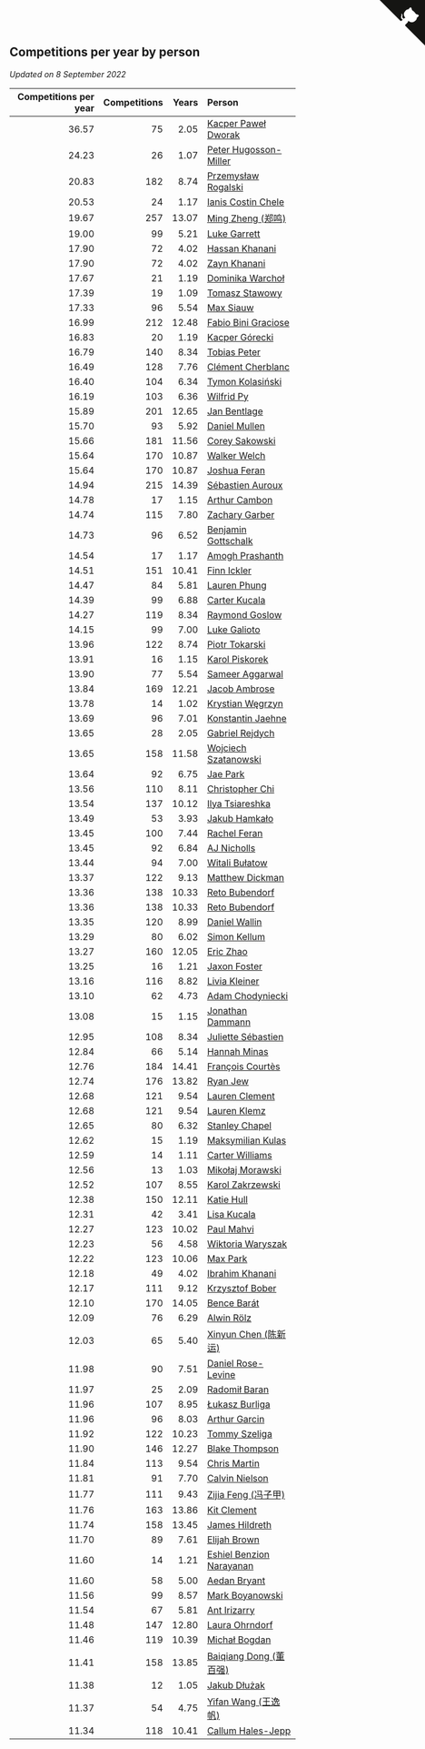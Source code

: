 ## Competitions per year by person

*Updated on  8 September 2022*

| Competitions per year | Competitions | Years | Person |
| ---: | ---: | ---: | :--- |
| 36.57 | 75 | 2.05 | [Kacper Paweł Dworak](https://www.worldcubeassociation.org/persons/2020DWOR01) |
| 24.23 | 26 | 1.07 | [Peter Hugosson-Miller](https://www.worldcubeassociation.org/persons/2021HUGO01) |
| 20.83 | 182 | 8.74 | [Przemysław Rogalski](https://www.worldcubeassociation.org/persons/2013ROGA02) |
| 20.53 | 24 | 1.17 | [Ianis Costin Chele](https://www.worldcubeassociation.org/persons/2021CHEL01) |
| 19.67 | 257 | 13.07 | [Ming Zheng (郑鸣)](https://www.worldcubeassociation.org/persons/2009ZHEN11) |
| 19.00 | 99 | 5.21 | [Luke Garrett](https://www.worldcubeassociation.org/persons/2017GARR05) |
| 17.90 | 72 | 4.02 | [Hassan Khanani](https://www.worldcubeassociation.org/persons/2018KHAN26) |
| 17.90 | 72 | 4.02 | [Zayn Khanani](https://www.worldcubeassociation.org/persons/2018KHAN28) |
| 17.67 | 21 | 1.19 | [Dominika Warchoł](https://www.worldcubeassociation.org/persons/2021WARC01) |
| 17.39 | 19 | 1.09 | [Tomasz Stawowy](https://www.worldcubeassociation.org/persons/2021STAW01) |
| 17.33 | 96 | 5.54 | [Max Siauw](https://www.worldcubeassociation.org/persons/2017SIAU02) |
| 16.99 | 212 | 12.48 | [Fabio Bini Graciose](https://www.worldcubeassociation.org/persons/2010GRAC02) |
| 16.83 | 20 | 1.19 | [Kacper Górecki](https://www.worldcubeassociation.org/persons/2021GORE01) |
| 16.79 | 140 | 8.34 | [Tobias Peter](https://www.worldcubeassociation.org/persons/2014PETE03) |
| 16.49 | 128 | 7.76 | [Clément Cherblanc](https://www.worldcubeassociation.org/persons/2014CHER05) |
| 16.40 | 104 | 6.34 | [Tymon Kolasiński](https://www.worldcubeassociation.org/persons/2016KOLA02) |
| 16.19 | 103 | 6.36 | [Wilfrid Py](https://www.worldcubeassociation.org/persons/2016PYWI01) |
| 15.89 | 201 | 12.65 | [Jan Bentlage](https://www.worldcubeassociation.org/persons/2010BENT01) |
| 15.70 | 93 | 5.92 | [Daniel Mullen](https://www.worldcubeassociation.org/persons/2016MULL04) |
| 15.66 | 181 | 11.56 | [Corey Sakowski](https://www.worldcubeassociation.org/persons/2011SAKO01) |
| 15.64 | 170 | 10.87 | [Walker Welch](https://www.worldcubeassociation.org/persons/2011WELC01) |
| 15.64 | 170 | 10.87 | [Joshua Feran](https://www.worldcubeassociation.org/persons/2011FERA01) |
| 14.94 | 215 | 14.39 | [Sébastien Auroux](https://www.worldcubeassociation.org/persons/2008AURO01) |
| 14.78 | 17 | 1.15 | [Arthur Cambon](https://www.worldcubeassociation.org/persons/2021CAMB01) |
| 14.74 | 115 | 7.80 | [Zachary Garber](https://www.worldcubeassociation.org/persons/2014GARB01) |
| 14.73 | 96 | 6.52 | [Benjamin Gottschalk](https://www.worldcubeassociation.org/persons/2016GOTT01) |
| 14.54 | 17 | 1.17 | [Amogh Prashanth](https://www.worldcubeassociation.org/persons/2021PRAS01) |
| 14.51 | 151 | 10.41 | [Finn Ickler](https://www.worldcubeassociation.org/persons/2012ICKL01) |
| 14.47 | 84 | 5.81 | [Lauren Phung](https://www.worldcubeassociation.org/persons/2016PHUN02) |
| 14.39 | 99 | 6.88 | [Carter Kucala](https://www.worldcubeassociation.org/persons/2015KUCA01) |
| 14.27 | 119 | 8.34 | [Raymond Goslow](https://www.worldcubeassociation.org/persons/2014GOSL01) |
| 14.15 | 99 | 7.00 | [Luke Galioto](https://www.worldcubeassociation.org/persons/2015GALI02) |
| 13.96 | 122 | 8.74 | [Piotr Tokarski](https://www.worldcubeassociation.org/persons/2013TOKA01) |
| 13.91 | 16 | 1.15 | [Karol Piskorek](https://www.worldcubeassociation.org/persons/2021PISK01) |
| 13.90 | 77 | 5.54 | [Sameer Aggarwal](https://www.worldcubeassociation.org/persons/2017AGGA01) |
| 13.84 | 169 | 12.21 | [Jacob Ambrose](https://www.worldcubeassociation.org/persons/2010AMBR01) |
| 13.78 | 14 | 1.02 | [Krystian Węgrzyn](https://www.worldcubeassociation.org/persons/2021WEGR01) |
| 13.69 | 96 | 7.01 | [Konstantin Jaehne](https://www.worldcubeassociation.org/persons/2015JAEH01) |
| 13.65 | 28 | 2.05 | [Gabriel Rejdych](https://www.worldcubeassociation.org/persons/2020REJD01) |
| 13.65 | 158 | 11.58 | [Wojciech Szatanowski](https://www.worldcubeassociation.org/persons/2011SZAT01) |
| 13.64 | 92 | 6.75 | [Jae Park](https://www.worldcubeassociation.org/persons/2015PARK24) |
| 13.56 | 110 | 8.11 | [Christopher Chi](https://www.worldcubeassociation.org/persons/2014CHIC01) |
| 13.54 | 137 | 10.12 | [Ilya Tsiareshka](https://www.worldcubeassociation.org/persons/2012TERE01) |
| 13.49 | 53 | 3.93 | [Jakub Hamkało](https://www.worldcubeassociation.org/persons/2018HAMK01) |
| 13.45 | 100 | 7.44 | [Rachel Feran](https://www.worldcubeassociation.org/persons/2015FERA01) |
| 13.45 | 92 | 6.84 | [AJ Nicholls](https://www.worldcubeassociation.org/persons/2015NICH04) |
| 13.44 | 94 | 7.00 | [Witali Bułatow](https://www.worldcubeassociation.org/persons/2015BUAT01) |
| 13.37 | 122 | 9.13 | [Matthew Dickman](https://www.worldcubeassociation.org/persons/2013DICK01) |
| 13.36 | 138 | 10.33 | [Reto Bubendorf](https://www.worldcubeassociation.org/persons/2012BUBE01) |
| 13.36 | 138 | 10.33 | [Reto Bubendorf](https://www.worldcubeassociation.org/persons/2012BUBE01) |
| 13.35 | 120 | 8.99 | [Daniel Wallin](https://www.worldcubeassociation.org/persons/2013WALL03) |
| 13.29 | 80 | 6.02 | [Simon Kellum](https://www.worldcubeassociation.org/persons/2016KELL12) |
| 13.27 | 160 | 12.05 | [Eric Zhao](https://www.worldcubeassociation.org/persons/2010ZHAO19) |
| 13.25 | 16 | 1.21 | [Jaxon Foster](https://www.worldcubeassociation.org/persons/2021FOST01) |
| 13.16 | 116 | 8.82 | [Livia Kleiner](https://www.worldcubeassociation.org/persons/2013KLEI03) |
| 13.10 | 62 | 4.73 | [Adam Chodyniecki](https://www.worldcubeassociation.org/persons/2017CHOD02) |
| 13.08 | 15 | 1.15 | [Jonathan Dammann](https://www.worldcubeassociation.org/persons/2021DAMM01) |
| 12.95 | 108 | 8.34 | [Juliette Sébastien](https://www.worldcubeassociation.org/persons/2014SEBA01) |
| 12.84 | 66 | 5.14 | [Hannah Minas](https://www.worldcubeassociation.org/persons/2017MINA04) |
| 12.76 | 184 | 14.41 | [François Courtès](https://www.worldcubeassociation.org/persons/2008COUR01) |
| 12.74 | 176 | 13.82 | [Ryan Jew](https://www.worldcubeassociation.org/persons/2008JEWR01) |
| 12.68 | 121 | 9.54 | [Lauren Clement](https://www.worldcubeassociation.org/persons/2013KLEM01) |
| 12.68 | 121 | 9.54 | [Lauren Klemz](https://www.worldcubeassociation.org/persons/2013KLEM01) |
| 12.65 | 80 | 6.32 | [Stanley Chapel](https://www.worldcubeassociation.org/persons/2016CHAP04) |
| 12.62 | 15 | 1.19 | [Maksymilian Kulas](https://www.worldcubeassociation.org/persons/2021KULA02) |
| 12.59 | 14 | 1.11 | [Carter Williams](https://www.worldcubeassociation.org/persons/2021WILL06) |
| 12.56 | 13 | 1.03 | [Mikołaj Morawski](https://www.worldcubeassociation.org/persons/2021MORA01) |
| 12.52 | 107 | 8.55 | [Karol Zakrzewski](https://www.worldcubeassociation.org/persons/2014ZAKR01) |
| 12.38 | 150 | 12.11 | [Katie Hull](https://www.worldcubeassociation.org/persons/2010HULL01) |
| 12.31 | 42 | 3.41 | [Lisa Kucala](https://www.worldcubeassociation.org/persons/2019KUCA01) |
| 12.27 | 123 | 10.02 | [Paul Mahvi](https://www.worldcubeassociation.org/persons/2012MAHV01) |
| 12.23 | 56 | 4.58 | [Wiktoria Waryszak](https://www.worldcubeassociation.org/persons/2018WARY01) |
| 12.22 | 123 | 10.06 | [Max Park](https://www.worldcubeassociation.org/persons/2012PARK03) |
| 12.18 | 49 | 4.02 | [Ibrahim Khanani](https://www.worldcubeassociation.org/persons/2018KHAN27) |
| 12.17 | 111 | 9.12 | [Krzysztof Bober](https://www.worldcubeassociation.org/persons/2013BOBE01) |
| 12.10 | 170 | 14.05 | [Bence Barát](https://www.worldcubeassociation.org/persons/2008BARA01) |
| 12.09 | 76 | 6.29 | [Alwin Rölz](https://www.worldcubeassociation.org/persons/2016ROLZ01) |
| 12.03 | 65 | 5.40 | [Xinyun Chen (陈新运)](https://www.worldcubeassociation.org/persons/2017CHEN36) |
| 11.98 | 90 | 7.51 | [Daniel Rose-Levine](https://www.worldcubeassociation.org/persons/2015ROSE01) |
| 11.97 | 25 | 2.09 | [Radomił Baran](https://www.worldcubeassociation.org/persons/2020BARA02) |
| 11.96 | 107 | 8.95 | [Łukasz Burliga](https://www.worldcubeassociation.org/persons/2013BURL01) |
| 11.96 | 96 | 8.03 | [Arthur Garcin](https://www.worldcubeassociation.org/persons/2014GARC27) |
| 11.92 | 122 | 10.23 | [Tommy Szeliga](https://www.worldcubeassociation.org/persons/2012SZEL01) |
| 11.90 | 146 | 12.27 | [Blake Thompson](https://www.worldcubeassociation.org/persons/2010THOM03) |
| 11.84 | 113 | 9.54 | [Chris Martin](https://www.worldcubeassociation.org/persons/2013MART03) |
| 11.81 | 91 | 7.70 | [Calvin Nielson](https://www.worldcubeassociation.org/persons/2014NIEL03) |
| 11.77 | 111 | 9.43 | [Zijia Feng (冯子甲)](https://www.worldcubeassociation.org/persons/2013FENG02) |
| 11.76 | 163 | 13.86 | [Kit Clement](https://www.worldcubeassociation.org/persons/2008CLEM01) |
| 11.74 | 158 | 13.45 | [James Hildreth](https://www.worldcubeassociation.org/persons/2009HILD01) |
| 11.70 | 89 | 7.61 | [Elijah Brown](https://www.worldcubeassociation.org/persons/2015BROW03) |
| 11.60 | 14 | 1.21 | [Eshiel Benzion Narayanan](https://www.worldcubeassociation.org/persons/2021NARA03) |
| 11.60 | 58 | 5.00 | [Aedan Bryant](https://www.worldcubeassociation.org/persons/2017BRYA06) |
| 11.56 | 99 | 8.57 | [Mark Boyanowski](https://www.worldcubeassociation.org/persons/2014BOYA01) |
| 11.54 | 67 | 5.81 | [Ant Irizarry](https://www.worldcubeassociation.org/persons/2016IRIZ02) |
| 11.48 | 147 | 12.80 | [Laura Ohrndorf](https://www.worldcubeassociation.org/persons/2009OHRN01) |
| 11.46 | 119 | 10.39 | [Michał Bogdan](https://www.worldcubeassociation.org/persons/2012BOGD01) |
| 11.41 | 158 | 13.85 | [Baiqiang Dong (董百强)](https://www.worldcubeassociation.org/persons/2008DONG06) |
| 11.38 | 12 | 1.05 | [Jakub Dłużak](https://www.worldcubeassociation.org/persons/2021DLUZ01) |
| 11.37 | 54 | 4.75 | [Yifan Wang (王逸帆)](https://www.worldcubeassociation.org/persons/2017WANY29) |
| 11.34 | 118 | 10.41 | [Callum Hales-Jepp](https://www.worldcubeassociation.org/persons/2012HALE01) |


<a href="https://github.com/jonatanklosko/wca_statistics" class="github-corner" aria-label="View source on Github"><svg width="80" height="80" viewBox="0 0 250 250" style="fill:#151513; color:#fff; position: absolute; top: 0; border: 0; right: 0;" aria-hidden="true"><path d="M0,0 L115,115 L130,115 L142,142 L250,250 L250,0 Z"></path><path d="M128.3,109.0 C113.8,99.7 119.0,89.6 119.0,89.6 C122.0,82.7 120.5,78.6 120.5,78.6 C119.2,72.0 123.4,76.3 123.4,76.3 C127.3,80.9 125.5,87.3 125.5,87.3 C122.9,97.6 130.6,101.9 134.4,103.2" fill="currentColor" style="transform-origin: 130px 106px;" class="octo-arm"></path><path d="M115.0,115.0 C114.9,115.1 118.7,116.5 119.8,115.4 L133.7,101.6 C136.9,99.2 139.9,98.4 142.2,98.6 C133.8,88.0 127.5,74.4 143.8,58.0 C148.5,53.4 154.0,51.2 159.7,51.0 C160.3,49.4 163.2,43.6 171.4,40.1 C171.4,40.1 176.1,42.5 178.8,56.2 C183.1,58.6 187.2,61.8 190.9,65.4 C194.5,69.0 197.7,73.2 200.1,77.6 C213.8,80.2 216.3,84.9 216.3,84.9 C212.7,93.1 206.9,96.0 205.4,96.6 C205.1,102.4 203.0,107.8 198.3,112.5 C181.9,128.9 168.3,122.5 157.7,114.1 C157.9,116.9 156.7,120.9 152.7,124.9 L141.0,136.5 C139.8,137.7 141.6,141.9 141.8,141.8 Z" fill="currentColor" class="octo-body"></path></svg></a><style>.github-corner:hover .octo-arm{animation:octocat-wave 560ms ease-in-out}@keyframes octocat-wave{0%,100%{transform:rotate(0)}20%,60%{transform:rotate(-25deg)}40%,80%{transform:rotate(10deg)}}@media (max-width:500px){.github-corner:hover .octo-arm{animation:none}.github-corner .octo-arm{animation:octocat-wave 560ms ease-in-out}}</style>
